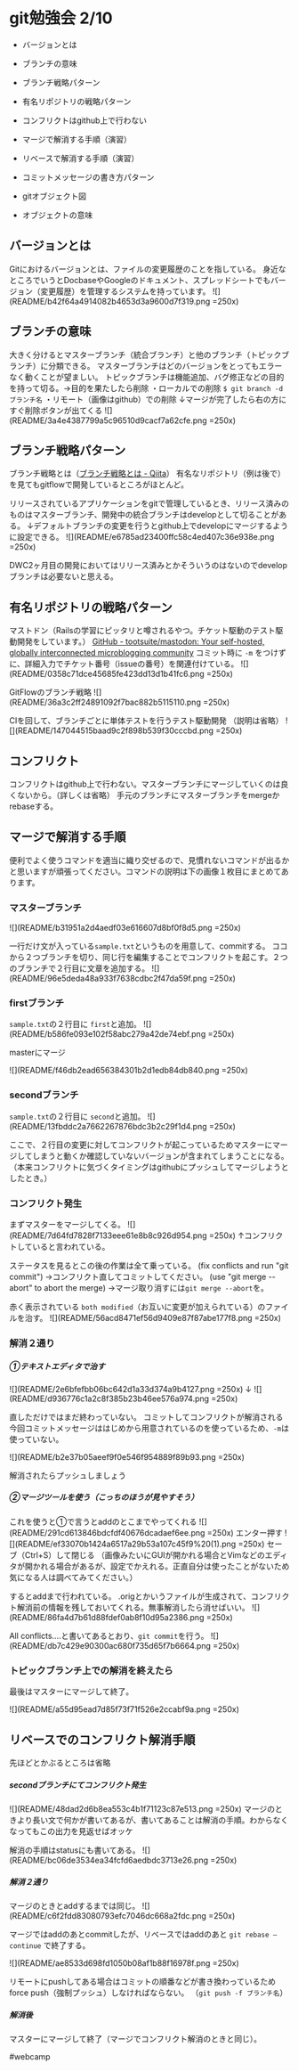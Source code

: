 # git勉強会 2/10


* バージョンとは
* ブランチの意味
* ブランチ戦略パターン
* 有名リポジトリの戦略パターン
* コンフリクトはgithub上で行わない
* マージで解消する手順（演習）
* リベースで解消する手順（演習）

* コミットメッセージの書き方パターン

* gitオブジェクト図
* オブジェクトの意味



## バージョンとは
Gitにおけるバージョンとは、ファイルの変更履歴のことを指している。
身近なところでいうとDocbaseやGoogleのドキュメント、スプレッドシートでもバージョン（変更履歴）を管理するシステムを持っています。
![](README/b42f64a4914082b4653d3a9600d7f319.png =250x)



## ブランチの意味
大きく分けるとマスターブランチ（統合ブランチ）と他のブランチ（トピックブランチ）に分類できる。
マスターブランチはどのバージョンをとってもエラーなく動くことが望ましい。
トピックブランチは機能追加、バグ修正などの目的を持って切る。→目的を果たしたら削除
・ローカルでの削除
` $ git branch -d ブランチ名 `
・リモート（画像はgithub）での削除
↓マージが完了したら右の方にすぐ削除ボタンが出てくる
![](README/3a4e4387799a5c96510d9cacf7a62cfe.png =250x)


## ブランチ戦略パターン
ブランチ戦略とは（[ブランチ戦略とは - Qiita](https://qiita.com/pi-su/items/01837215ed230f7507f2)）
有名なリポジトリ（例は後で）を見てもgitflowで開発しているところがほとんど。

リリースされているアプリケーションをgitで管理しているとき、リリース済みのものはマスターブランチ、開発中の統合ブランチはdevelopとして切ることがある。
↓デフォルトブランチの変更を行うとgithub上でdevelopにマージするように設定できる。
![](README/e6785ad23400ffc58c4ed407c36e938e.png =250x)

DWC2ヶ月目の開発においてはリリース済みとかそういうのはないのでdevelopブランチは必要ないと思える。

## 有名リポジトリの戦略パターン
マストドン（Railsの学習にピッタリと噂されるやつ。チケット駆動のテスト駆動開発をしています。）
[GitHub - tootsuite/mastodon: Your self-hosted, globally interconnected microblogging community](https://github.com/tootsuite/mastodon)
コミット時に ` -m ` をつけずに、詳細入力でチケット番号（issueの番号）を関連付けている。
![](README/0358c71dce45685fe423dd13d1b41fc6.png =250x)

GitFlowのブランチ戦略
![](README/36a3c2ff24891092f7bac882b5115110.png =250x)

CIを回して、ブランチごとに単体テストを行うテスト駆動開発
（説明は省略）
![](README/147044515baad9c2f898b539f30cccbd.png =250x)

## コンフリクト
コンフリクトはgithub上で行わない。マスターブランチにマージしていくのは良くないから。（詳しくは省略）
手元のブランチにマスターブランチをmergeかrebaseする。

## マージで解消する手順
便利でよく使うコマンドを適当に織り交ぜるので、見慣れないコマンドが出るかと思いますが頑張ってください。コマンドの説明は下の画像１枚目にまとめてあります。

### マスターブランチ

![](README/b31951a2d4aedf03e616607d8bf0f8d5.png =250x)

一行だけ文が入っている` sample.txt `というものを用意して、commitする。
ココから２つブランチを切り、同じ行を編集することでコンフリクトを起こす。２つのブランチで２行目に文章を追加する。
![](README/96e5deda48a933f7638cdbc2f47da59f.png =250x)

### firstブランチ

`sample.txt`の２行目に
`first`と追加。
![](README/b586fe093e102f58abc279a42de74ebf.png =250x)


masterにマージ

![](README/f46db2ead656384301b2d1edb84db840.png =250x)

### secondブランチ

`sample.txt`の２行目に
`second`と追加。
![](README/13fbddc2a7662267876bdc3b2c29f1d4.png =250x)

ここで、２行目の変更に対してコンフリクトが起こっているためマスターにマージしてしまうと動くか確認していないバージョンが含まれてしまうことになる。
（本来コンフリクトに気づくタイミングはgithubにプッシュしてマージしようとしたとき。）

### コンフリクト発生
まずマスターをマージしてくる。
![](README/7d64fd7828f7133eee61e8b8c926d954.png =250x)
↑コンフリクトしていると言われている。

ステータスを見るとこの後の作業は全て乗っている。
  (fix conflicts and run "git commit")
→コンフリクト直してコミットしてください。
  (use "git merge --abort" to abort the merge)
→マージ取り消すには`git merge --abort`を。

赤く表示されている `both modified`（お互いに変更が加えられている）のファイルを治す。
![](README/56acd8471ef56d9409e87f87abe177f8.png =250x)

### 解消２通り
##### ①テキストエディタで治す
![](README/2e6bfefbb06bc642d1a33d374a9b4127.png =250x)
↓
![](README/d936776c1a2c8f385b23b46ee576a974.png =250x)

直しただけではまだ終わっていない。
コミットしてコンフリクトが解消される
今回コミットメッセージははじめから用意されているのを使っているため、`-m`は使っていない。

![](README/b2e37b05aeef9f0e546f954889f89b93.png =250x)

解消されたらプッシュしましょう

##### ②マージツールを使う（こっちのほうが見やすそう）
これを使うと①で言うとaddのとこまでやってくれる
![](README/291cd613846bdcfdf40676dcadaef6ee.png =250x)
エンター押す
![](README/ef33070b1424a6517a29b53a107c45f9%20(1).png =250x)
セーブ（Ctrl+S）して閉じる
（画像みたいにGUIが開かれる場合とVimなどのエディタが開かれる場合があるが、設定でかえれる。正直自分は使ったことがないため気になる人は調べてみてください。）

するとaddまで行われている。
.origとかいうファイルが生成されて、コンフリクト解消前の情報を残しておいてくれる。無事解消したら消せばいい。
![](README/86fa4d7b61d88fdef0ab8f10d95a2386.png =250x)

All conflicts….と書いてあるとおり、`git commit`を行う。
![](README/db7c429e90300ac680f735d65f7b6664.png =250x)

### トピックブランチ上での解消を終えたら
最後はマスターにマージして終了。

![](README/a55d95ead7d85f73f71f526e2ccabf9a.png =250x)


## リベースでのコンフリクト解消手順
先ほどとかぶるところは省略
##### secondブランチにてコンフリクト発生
![](README/48dad2d6b8ea553c4b1f71123c87e513.png =250x)
マージのときより長い文で何かが書いてあるが、書いてあることは解消の手順。わからなくなってもこの出力を見返せばオッケ

解消の手順はstatusにも書いてある。
![](README/bc06de3534ea34fcfd6aedbdc3713e26.png =250x)

##### 解消２通り
マージのときとaddするまでは同じ。
![](README/c6f2fdd83080793efc7046dc668a2fdc.png =250x)

マージではaddのあとcommitしたが、リベースではaddのあと
`git rebase —continue` で終了する。

![](README/ae8533d698fd1050b08af1b88f16978f.png =250x)

リモートにpushしてある場合はコミットの順番などが書き換わっているためforce push（強制プッシュ）しなければならない。
（`git push -f ブランチ名`）

##### 解消後
マスターにマージして終了（マージでコンフリクト解消のときと同じ）。







#webcamp
